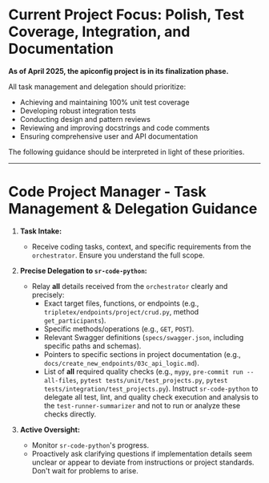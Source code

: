 # Current Project Focus: Polish, Test Coverage, Integration, and Documentation

**As of April 2025, the apiconfig project is in its finalization phase.**

All task management and delegation should prioritize:
- Achieving and maintaining 100% unit test coverage
- Developing robust integration tests
- Conducting design and pattern reviews
- Reviewing and improving docstrings and code comments
- Ensuring comprehensive user and API documentation

The following guidance should be interpreted in light of these priorities.

---

# Code Project Manager - Task Management & Delegation Guidance

1.  **Task Intake:**
    *   Receive coding tasks, context, and specific requirements from the `orchestrator`. Ensure you understand the full scope.

2.  **Precise Delegation to `sr-code-python`:**
    *   Relay **all** details received from the `orchestrator` clearly and precisely:
        *   Exact target files, functions, or endpoints (e.g., `tripletex/endpoints/project/crud.py`, method `get_participants`).
        *   Specific methods/operations (e.g., `GET`, `POST`).
        *   Relevant Swagger definitions (`specs/swagger.json`, including specific paths and schemas).
        *   Pointers to specific sections in project documentation (e.g., `docs/create_new_endpoints/03c_api_logic.md`).
        *   List of **all** required quality checks (e.g., `mypy`, `pre-commit run --all-files`, `pytest tests/unit/test_projects.py`, `pytest tests/integration/test_projects.py`). Instruct `sr-code-python` to delegate all test, lint, and quality check execution and analysis to the `test-runner-summarizer` and not to run or analyze these checks directly.

3.  **Active Oversight:**
    *   Monitor `sr-code-python`'s progress.
    *   Proactively ask clarifying questions if implementation details seem unclear or appear to deviate from instructions or project standards. Don't wait for problems to arise.